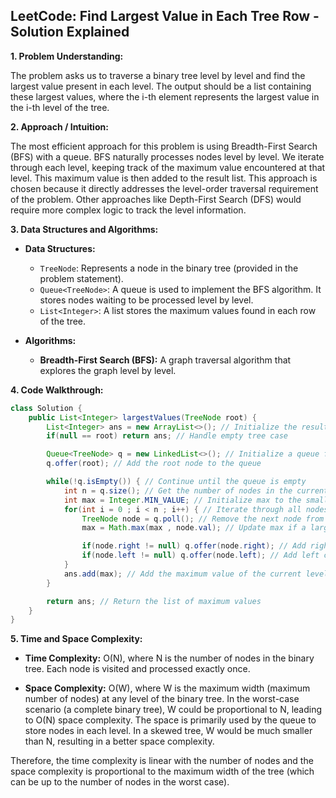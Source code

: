 ## LeetCode: Find Largest Value in Each Tree Row - Solution Explained

**1. Problem Understanding:**

The problem asks us to traverse a binary tree level by level and find the largest value present in each level. The output should be a list containing these largest values, where the i-th element represents the largest value in the i-th level of the tree.


**2. Approach / Intuition:**

The most efficient approach for this problem is using Breadth-First Search (BFS) with a queue.  BFS naturally processes nodes level by level.  We iterate through each level, keeping track of the maximum value encountered at that level. This maximum value is then added to the result list.  This approach is chosen because it directly addresses the level-order traversal requirement of the problem.  Other approaches like Depth-First Search (DFS) would require more complex logic to track the level information.


**3. Data Structures and Algorithms:**

* **Data Structures:**
    * `TreeNode`: Represents a node in the binary tree (provided in the problem statement).
    * `Queue<TreeNode>`:  A queue is used to implement the BFS algorithm. It stores nodes waiting to be processed level by level.
    * `List<Integer>`:  A list stores the maximum values found in each row of the tree.

* **Algorithms:**
    * **Breadth-First Search (BFS):** A graph traversal algorithm that explores the graph level by level.


**4. Code Walkthrough:**

```java
class Solution {
    public List<Integer> largestValues(TreeNode root) {
        List<Integer> ans = new ArrayList<>(); // Initialize the result list
        if(null == root) return ans; // Handle empty tree case

        Queue<TreeNode> q = new LinkedList<>(); // Initialize a queue for BFS
        q.offer(root); // Add the root node to the queue

        while(!q.isEmpty()) { // Continue until the queue is empty
            int n = q.size(); // Get the number of nodes in the current level
            int max = Integer.MIN_VALUE; // Initialize max to the smallest possible integer value
            for(int i = 0 ; i < n ; i++) { // Iterate through all nodes in the current level
                TreeNode node = q.poll(); // Remove the next node from the queue
                max = Math.max(max , node.val); // Update max if a larger value is found

                if(node.right != null) q.offer(node.right); // Add right child to queue
                if(node.left != null) q.offer(node.left); // Add left child to queue
            }
            ans.add(max); // Add the maximum value of the current level to the result list
        }

        return ans; // Return the list of maximum values
    }
}
```

**5. Time and Space Complexity:**

* **Time Complexity:** O(N), where N is the number of nodes in the binary tree.  Each node is visited and processed exactly once.

* **Space Complexity:** O(W), where W is the maximum width (maximum number of nodes) at any level of the binary tree. In the worst-case scenario (a complete binary tree), W could be proportional to N, leading to O(N) space complexity. The space is primarily used by the queue to store nodes in each level.  In a skewed tree, W would be much smaller than N, resulting in a better space complexity.

Therefore, the time complexity is linear with the number of nodes and the space complexity is proportional to the maximum width of the tree (which can be up to the number of nodes in the worst case).
